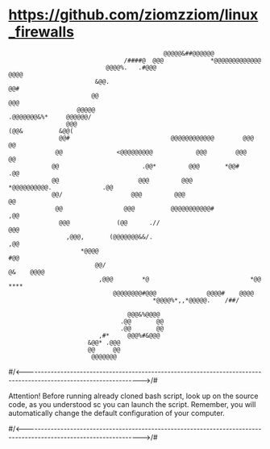 # https://github.com/ziomzziom/linux_firewalls




                                               @@@@@&##@@@@@@
                                    /####@  @@@             *@@@@@@@@@@@@@
                               @@@@%.   .#@@@                             @@@@
                            &@@.                                             @@#
                           @@                                                 @@@
                       @@@@@                                    .@@@@@@@&%*     @@@@@@/
                    @@@                                                (@@&          &@@(
                  @@#                            @@@@@@@@@@@@        @@@                @@
                 @@               <@@@@@@@@@            @@@        @@@                   @@
                @@                       .@@*         @@@       *@@#                     .@@
                @@                      @@@         @@@        *@@@@@@@@@@.              .@@
                @@/                   @@@         @@@                                    @@
                 @@                 @@@          @@@@@@@@@@@#                          ,@@
                  @@@             (@@      .//                                       @@@
                    ,@@@,       (@@@@@@@&&/.                                       ,@@
                        *@@@@                                                     #@@
                            @@/                                          @&    @@@@
                             ,@@@        *@                            *@@ ****
                                 @@@@@@@@#@@@              @@@@#    @@@@
                                            *@@@@%*,,*@@@@@.    /##/

                                     @@@&%@@@@
                                   .@@       @@
                                   .@@       @@
                             ,#*     @@@%#&@@@
                          &@@* .@@@
                          @@     @@
                           @@@@@@@

#/<------------------------------------------------------------------------------------------------------------------>/#
            
   Attention! Before running already cloned bash script, look up on the source code, as you understood sc you can launch
   the script. Remember, you will automatically change the default configuration of your computer.

#/<------------------------------------------------------------------------------------------------------------------>/#
